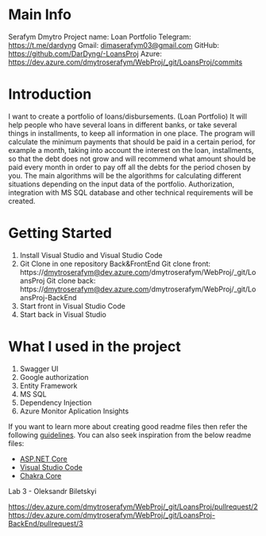 # Main Info
Serafym Dmytro
Project name: Loan Portfolio
Telegram: https://t.me/dardyng
Gmail: dimaserafym03@gmail.com
GitHub: https://github.com/DarDyng/-LoansProj
Azure: https://dev.azure.com/dmytroserafym/WebProj/_git/LoansProj/commits
# Introduction 
I want to create a portfolio of loans/disbursements. (Loan Portfolio) It will help people who have several loans in different banks, or take several things in installments, to keep all information in one place. The program will calculate the minimum payments that should be paid in a certain period, for example a month, taking into account the interest on the loan, installments, so that the debt does not grow and will recommend what amount should be paid every month in order to pay off all the debts for the period chosen by you. The main algorithms will be the algorithms for calculating different situations depending on the input data of the portfolio. Authorization, integration with MS SQL database and other technical requirements will be created.
# Getting Started
1. Install Visual Studio and Visual Studio Code
2. Git Clone in one repository Back&FrontEnd
Git clone front:  https://dmytroserafym@dev.azure.com/dmytroserafym/WebProj/_git/LoansProj
Git clone back:  https://dmytroserafym@dev.azure.com/dmytroserafym/WebProj/_git/LoansProj-BackEnd
3. Start front in Visual Studio Code
4. Start back in Visual Studio
# What I used in the project
1. Swagger UI 
2. Google authorization
3. Entity Framework
4. MS SQL
5. Dependency Injection
6. Azure Monitor Aplication Insights


If you want to learn more about creating good readme files then refer the following [guidelines](https://docs.microsoft.com/en-us/azure/devops/repos/git/create-a-readme?view=azure-devops). You can also seek inspiration from the below readme files:
- [ASP.NET Core](https://github.com/aspnet/Home)
- [Visual Studio Code](https://github.com/Microsoft/vscode)
- [Chakra Core](https://github.com/Microsoft/ChakraCore)

Lab 3 - Oleksandr Biletskyi

https://dev.azure.com/dmytroserafym/WebProj/_git/LoansProj/pullrequest/2
https://dev.azure.com/dmytroserafym/WebProj/_git/LoansProj-BackEnd/pullrequest/3